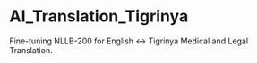 # AI_Translation_Tigrinya
Fine-tuning NLLB-200 for English ↔ Tigrinya Medical and Legal Translation.
